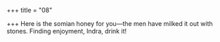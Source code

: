 +++
title = "08"

+++
Here is the somian honey for you—the men have milked it out with stones. Finding enjoyment, Indra, drink it!